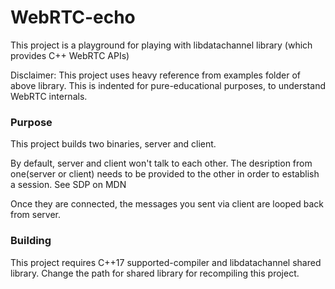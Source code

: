 # WebRTC-echo
This project is a playground for playing with libdatachannel library (which provides C++ WebRTC APIs)

Disclaimer: This project uses heavy reference from examples folder of above library. This is indented for pure-educational purposes, to understand WebRTC internals.

### Purpose
This project builds two binaries, server and client.

By default, server and client won't talk to each other. The desription from one(server or client) needs to be provided to the other in order to establish a session. See SDP on MDN

Once they are connected, the messages you sent via client are looped back from server.


### Building
This project requires C++17 supported-compiler and libdatachannel shared library. Change the path for shared library for recompiling this project.

